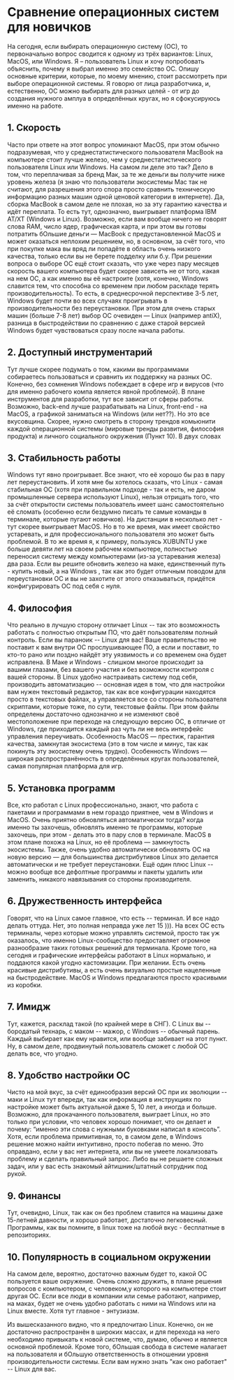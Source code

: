 # Сравнение операционных систем для новичков

На сегодня, если выбирать операционную систему (ОС), то первоначально вопрос сводится к одному из трёх вариантов: Linux, MacOS, или Windows.
Я – пользователь Linux и хочу попробовать объяснить, почему я выбрал именно это семейство ОС. Опишу основные критерии, которые, по моему мнению, стоит рассмотреть при выборе операционной системы. Я говорю от лица разработчика, и, естественно, ОС можно выбирать для разных целей - от игр до создания нужного амплуа в определённых кругах, но я сфокусируюсь именно на работе.

## 1. Скорость
Часто при ответе на этот вопрос упоминают MacOS, при этом обычно подразумевая, что у среднестатистического пользователя MacBook на компьютере стоит лучше железо, чем у среднестатистического пользователя Linux или Windows. На самом ли деле это так? Дело в том, что переплачивая за бренд Мак, за те же деньги вы получите ниже уровень железа (я знаю что пользователи экосистемы Mac так не считают, для разрешения этого спора просто сравнить техническую информацию разных машин одной ценовой категории в интернете). Да, сборка MacBook в самом деле не плохая, но за эту гарантию качества и идёт переплата. То есть тут, однозначно, выигрывает платформа IBM AT/XT (Windows и Linux). Возможно, если вам вообще ничего не говорят слова RAM, число ядер, графическая карта, и при этом вы готовы потратить бОльшие деньги — MacBook с предустановленной MacOS и может оказаться неплохим решением, но, в основном, за счёт того, что при покупке мака вы вряд ли попадёте в область очень низкого качества, только если вы не берете подделку или б.у.
При решении вопроса о выборе ОС ещё стоит сказать, что уже через пару месяцев скорость вашего компьютера будет скорее зависеть не от того, какая на нем ОС, а как именно вы её настроите (хотя, конечно, Windows славится тем, что способна со временем при любом раскладе терять производительность). То есть, в среднесрочной перспективе 3-5 лет, Windows будет почти во всех случаях проигрывать в производительности без переустановки.
При этом для очень старых машин (больше 7-8 лет) выбор ОС очевиден — Linux (например antiX), разница в быстродействии по сравнению c даже старой версией Windows будет чувствоваться сразу после начала работы. 

## 2. Доступный инструментарий
Тут лучше скорее подумать о том, какими вы программами собираетесь пользоваться и сравнить их поддержку на разных ОС. Конечно, без сомнения Windows побеждает в сфере игр и вирусов (что для именно рабочего компа является явной проблемой). 
В плане инструментов для разработки, тут все зависит от сферы работы. Возможно, back-end лучше разрабатывать на Linux, front-end - на MacOS, а графикой заниматься на Windows (или нет??). Но это все вкусовщина. Скорее, нужно смотреть в сторону трендов комьюнити каждой операционной системы (мировые тренды развития, философия продукта) и личного социального окружения (Пункт 10). В двух словах 

## 3. Стабильность работы
Windows тут явно проигрывает. Все знают, что её хорошо бы раз в пару лет переустановить. И хотя мне бы хотелось сказать, что Linux - самая стабильная ОС (хотя при правильном подходе - так и есть, не даром промышленные сервера используют Linux), нельзя отрицать того, что за счёт открытости системы пользователь имеет шанс самостоятельно её сломать (особенно если бездумно писать те самые команды в терминале, которые пугают новичков). На дистанции в несколько лет - тут скорее выигрывает MacOS. Но в то же время, мак имеет свойство устаревать, и для профессионального пользователя это может быть проблемой. В то же время я, к примеру, пользуясь XUBUNTU уже больше девяти лет на своем рабочем компьютере, полностью переносил систему между компьютерами (из-за устаревания железа) два раза. Если вы решите обновить железо на маке, единственный путь - купить новый, а на Windows , так как это будет отличным поводом для переустановки ОС и вы не захотите от этого отказываться, придётся конфигурировать ОС под себя с нуля.

## 4. Философия
Что реально в лучшую сторону отличает Linux -- так это возможность работать с полностью открытым ПО, что даёт пользователям полный контроль. Если вы параноик -- Linux для вас! Ваше правительство не поставит к вам внутри ОС прослушивающее ПО, а если и поставит, то кто-то рано или поздно найдёт эту уязвимость и со временем она будет исправлена. В Маке и Windows - слишком многое происходит за вашими глазами, без вашего участия и без возможности контроля с вашей стороны.
В Linux удобно настраивать систему под себя, производить автоматизацию -- основная идея в том, что для настройки вам нужен текстовый редактор, так как все конфигурации находятся просто в текстовых файлах, а управляется все со стороны пользователя скриптами, которые тоже, по сути, текстовые файлы. При этом файлы определены достаточно однозначно и не изменяют своё местоположение при переходе на следующую версию ОС, в отличие от Windows, где приходится каждый раз чуть ли не весь интерфейс управления переучивать.
Особенность MacOS — престиж, гарантия качества, замкнутая экосистема (это в том числе и минус, так как покинуть эту экосистему очень трудно).
Особенность Windows — широкая распространённость в определённых кругах пользователей, самая популярная платформа для игр.

## 5. Установка программ
Все, кто работал с Linux профессионально, знают, что работа с пакетами и программами в нем гораздо приятнее, чем в Windows и MacOS. Очень приятно обновляться автоматически тогда? когда именно ты захочешь, обновлять именно те программы, которые захочешь, при этом - делать это в пару слов в терминале. MacOS в этом плане похожа на Linux, но её проблема — замкнутость экосистемы. Также, очень удобно автоматически обновлять ОС на новую версию — для большинства дистрибутивов Linux это делается автоматически и не требует переустановки. Ещё один плюс Linux -- можно вообще все дефолтные программы и пакеты удалить или заменить, никакого навязывания со стороны производителя.

## 6. Дружественность интерфейса
Говорят, что на Linux самое главное, что есть -- терминал. И все надо делать оттуда.
Нет, это полная неправда уже лет 15 ))). На всех ОС есть терминалы, через которые можно управлять системой, просто так уж оказалось, что именно Linux-сообщество предоставляет огромное разнообразие таких готовых решений для терминала. Кроме того, на сегодня и графические интерфейсы работают в Linux нормально, и поддаются какой угодно кастомизации. При желании. Есть очень красивые дистрибутивы, а есть очень визуально простые нацеленные на быстродействие. MacOS и Windows предлагаются просто красивыми из коробки.

## 7. Имидж
Тут, кажется, расклад такой (по крайней мере в СНГ).
С Linux вы -- бородатый технарь, с маком -- мажор, с Windows -- обычный парень. Каждый выбирает как ему нравится, или вообще забивает на этот пункт. Ну, в самом деле, продвинутый пользователь сможет с любой ОС делать все, что угодно. 

## 8. Удобство настройки ОС
Чисто на мой вкус, за счёт единообразия версий ОС при их эволюции -- маки и Linux тут впереди, так как информация в инструкциях по настройке может быть актуальной даже 5, 10 лет, а иногда и больше. Возможно, для прокачанного пользователя, выиграет Linux, но это только при условии, что человек хорошо понимает, что он делает и почему: “именно эти слова с нужными буковками написал в консоль”. Хотя, если проблема примитивная, то, в самом деле, в Windows решение можно найти интуитивно, просто побегав по меню. Это оправдано, если у вас нет интернета, или вы не умеете локализовать проблему и сделать правильный запрос. Либо вы не решаете сложных задач, или у вас есть знакомый айтишник/штатный сотрудник под рукой.

## 9. Финансы
Тут, очевидно, Linux, так как он без проблем ставится на машины даже 15-летней давности, и хорошо работает, достаточно легковесный. Программы, как вы помните, в linux тоже на любой вкус - бесплатные в репозиториях.

## 10. Популярность в социальном окружении
На самом деле, вероятно, достаточно важным будет то, какой ОС пользуется ваше окружение. Очень сложно дружить, в плане решения вопросов с компьютером, с человеком,у которого на компьютере стоит другая ОС. Если все люди в компании или семье работают, например, на маках, будет не очень удобно работать с ними на Windows или на Linux вместе. Хотя тут главное - энтузиазм.

Из вышесказанного видно, что я предпочитаю Linux. Конечно, он не достаточно распространён в широких массах, и для перехода на него необходимо привыкать к новой системе, что, думаю, обычно и является  основной проблемой. Кроме того, бОльшая свобода в системе налагает на пользователя и бОльшую ответственность в отношении уровня производительности системы. Если вам нужно знать "как оно работает" -- Linux для вас.
